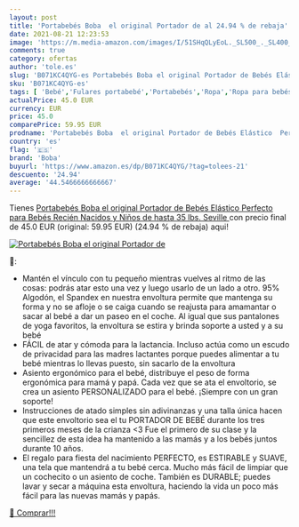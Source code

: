 ```yaml
---
layout: post
title: 'Portabebés Boba  el original Portador de al 24.94 % de rebaja'
date: 2021-08-21 12:23:53
image: 'https://m.media-amazon.com/images/I/51SHqQLyEoL._SL500_._SL400_.jpg'
comments: true
category: ofertas
author: 'tole.es'
slug: 'B071KC4QYG-es Portabebés Boba el original Portador de Bebés Elástico...'
sku: 'B071KC4QYG-es'
tags: [ 'Bebé','Fulares portabebé','Portabebés','Ropa','Ropa para bebés','Ropa para bebés niña','Ropa para dormir y batas para bebés niña','bebés','boba','nacido','portabebés','recién', ]
actualPrice: 45.0 EUR
currency: EUR
price: 45.0
comparePrice: 59.95 EUR
prodname: 'Portabebés Boba  el original Portador de Bebés Elástico  Perfecto para Bebés Recién Nacidos y Niños de hasta 35 lbs.  Seville '
country: 'es'
flag: '🇪🇸'
brand: 'Boba'
buyurl: 'https://www.amazon.es/dp/B071KC4QYG/?tag=tolees-21'
descuento: '24.94'
average: '44.5466666666667'
---
```


Tienes [Portabebés Boba  el original Portador de Bebés Elástico  Perfecto para Bebés Recién Nacidos y Niños de hasta 35 lbs.  Seville ](https://www.amazon.es/dp/B071KC4QYG/?tag=tolees-21) con precio final de  45.0 EUR (original: 59.95 EUR) (24.94 %  de rebaja) aqui!

[![Portabebés Boba  el original Portador de](https://m.media-amazon.com/images/I/51SHqQLyEoL._SL500_._SL400_.jpg)](https://www.amazon.es/dp/B071KC4QYG/?tag=tolees-21)

🔎:

- Mantén el vínculo con tu pequeño mientras vuelves al ritmo de las cosas: podrás atar esto una vez y luego usarlo de un lado a otro. 95% Algodón, el Spandex en nuestra envoltura permite que mantenga su forma y no se afloje o se caiga cuando se reajusta para amamantar o sacar al bebé a dar un paseo en el coche. Al igual que sus pantalones de yoga favoritos, la envoltura se estira y brinda soporte a usted y a su bebé
- FÁCIL de atar y cómoda para la lactancia. Incluso actúa como un escudo de privacidad para las madres lactantes porque puedes alimentar a tu bebé mientras lo llevas puesto, sin sacarlo de la envoltura
- Asiento ergonómico para el bebé, distribuye el peso de forma ergonómica para mamá y papá. Cada vez que se ata el envoltorio, se crea un asiento PERSONALIZADO para el bebé. ¡Siempre con un gran soporte!
- Instrucciones de atado simples sin adivinanzas y una talla única hacen que este envoltorio sea el tu PORTADOR DE BEBÉ durante los tres primeros meses de la crianza <3 Fue el primero de su clase y la sencillez de esta idea ha mantenido a las mamás y a los bebés juntos durante 10 años.
- El regalo para fiesta del nacimiento PERFECTO, es ESTIRABLE y SUAVE, una tela que mantendrá a tu bebé cerca. Mucho más fácil de limpiar que un cochecito o un asiento de coche. También es DURABLE; puedes lavar y secar a máquina esta envoltura, haciendo la vida un poco más fácil para las nuevas mamás y papás.

[🛒 Comprar!!!](https://www.amazon.es/dp/B071KC4QYG/?tag=tolees-21)
